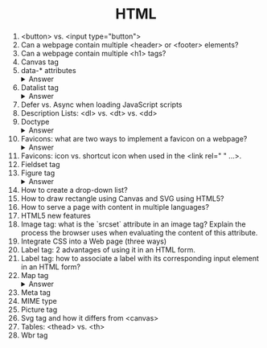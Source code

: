 <div align="center">
<h1>HTML</h1>
</div>

<ol>

<li>&lt;button&gt; vs. &lt;input type="button"&gt;</li>
<li>Can a webpage contain multiple &lt;header&gt; or &lt;footer&gt; elements?</li>
<li>Can a webpage contain multiple &lt;h1&gt; tags?</li>
<li>Canvas tag</li>
<li>data-* attributes</li>

<details><summary>Answer</summary><p>

- The data-* attributes allow us to be able to make up our own HTML attributes and put our own information inside them.
- They are used to store custom data private to the page or application.
- The stored (custom) data can then be used in the page's JavaScript to create a more engaging user experience (without any Ajax calls or server-side database queries).

```html
<article
  id="electric-cars"
  data-columns="3"
  data-index-number="12314"
  data-parent="cars">
  <!-- additional content -->
</article>
```

- We can read the value of these attributes in JavaScript.

```javascript
const article = document.querySelector('#electric-cars');

article.dataset.columns // "3"
article.dataset.indexNumber // "12314"
article.dataset.parent // "cars"
```

- They can also be accessed in CSS.

```css
article[data-columns='3'] {
  width: 400px;
}
article[data-columns='4'] {
  width: 600px;
}
```

</p></details>

<li>Datalist tag</li>

<details><summary>Answer</summary><p>

- The `<datalist>` tag specifies a list of pre-defined options and allows user to add more to it. It provides an autocomplete feature that allows you to get the desired options with a type-ahead.

```html
<label for="ice-cream-choice">Choose a flavor:</label>
<input list="ice-cream-flavors" id="ice-cream-choice" name="ice-cream-choice" />
<datalist id="ice-cream-flavors">
    <option value="Chocolate">
    <option value="Coconut">
    <option value="Mint">
    <option value="Strawberry">
    <option value="Vanilla">
</datalist>
```

![datalist example](../../blob/master/images/datalist.png)

</p></details>

<li>Defer vs. Async when loading JavaScript scripts</li>
<li>Description Lists: &lt;dl&gt; vs. &lt;dt&gt; vs. &lt;dd&gt;</li>
<li>Doctype</li>

<details><summary>Answer</summary><p>

- `DOCTYPE` or Document Type Declaration is not an HTML tag; it is an instruction to the web browser about what version of HTML the page is written in.
- Using it ensures that the user agent correctly parses the HTML as you intended it.
- HTML5: `<!DOCTYPE html>`
- HTML4: `<!DOCTYPE HTML PUBLIC "-//W3C//DTD HTML 4.01 Transitional//EN" "http://www.w3.org/TR/html4/loose.dtd">`

</p></details>

<li>Favicons: what are two ways to implement a favicon on a webpage?</li>

<details><summary>Answer</summary><p>

1. By placing an image called `favicon.ico` in the root directory. All browsers will automatically check for this file.

2. By creating an image and linking it to the HTML using the link tag as such:

```html
<link rel="shortcut icon" type="image/png" href="img/favicon.png" />
```

or

```html
<link rel="icon" type="image/gif" href="img/favicon.gif" />
```

</p></details>

<li>Favicons: icon vs. shortcut icon when used in the &lt;link rel=" " ...&gt;.</li>
<li>Fieldset tag</li>
<li>Figure tag</li>

<details><summary>Answer</summary><p>

- The HTML `<figure>` (Figure With Optional Caption) element represents self-contained content, potentially with an optional caption `<figcaption>` element. The figure, its caption, and its contents are referenced as a single unit.

```html
<figure>
  <img src="discovery.jpg" alt="Space Shuttle">
  <figcaption>NASA - Space Shuttle Discovery</figcaption>
</figure>
```

</p>
</details>

<li>How to create a drop-down list?</li>
<li>How to draw rectangle using Canvas and SVG using HTML5?</li>
<li>How to serve a page with content in multiple languages?</li>
<li>HTML5 new features</li>
<li>Image tag: what is the `srcset` attribute in an image tag? Explain the process the browser uses when evaluating the content of this attribute.</li>
<li>Integrate CSS into a Web page (three ways)</li>
<li>Label tag: 2 advantages of using it in an HTML form.</li>
<li>Label tag: how to associate a label with its corresponding input element in an HTML form?</li>
<li>Map tag</li>

<details><summary>Answer</summary><p>
- The `map` tag is used to define a client-side image-map. An image-map is an image with clickable areas.
- The required name attribute of the `map` element is associated with the `usemap` attribute and creates a relationship between the image and the map.
- The `map` element contains a number of `area` elements that define the clickable areas in the image map.
- We use the `area` tag in conjunction with the shape of the clickable area [rect, circle, or poly] and coords [rect: left, top, right, bottom; circle: center-x, center-y, radius; poly: x1, y1, x2, y2, ...] attributes.

```html
<map name="primary">
  <area shape="circle" coords="75,75,75" href="left.html">
  <area shape="circle" coords="275,75,75" href="right.html">
</map>

<img usemap="#primary" src="https://placehold.it/350x150" alt="350 x 150 pic">
```

</p></details>

<li>Meta tag</li>
<li>MIME type</li>
<li>Picture tag</li>
<li>Svg tag and how it differs from &lt;canvas&gt;</li>
<li>Tables: &lt;thead&gt; vs. &lt;th&gt;</li>
<li>Wbr tag</li>

</ol>
